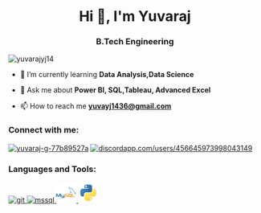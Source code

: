 <h1 align="center">Hi 👋, I'm Yuvaraj</h1>
<h3 align="center">B.Tech Engineering</h3>

<p align="left"> <img src="https://komarev.com/ghpvc/?username=yuvarajyj14&label=Profile%20views&color=0e75b6&style=flat" alt="yuvarajyj14" /> </p>

- 🌱 I’m currently learning **Data Analysis,Data Science**

- 💬 Ask me about **Power BI, SQL,Tableau, Advanced Excel**

- 📫 How to reach me **yuvayj1436@gmail.com**

<h3 align="left">Connect with me:</h3>
<p align="left">
<a href="https://linkedin.com/in/yuvaraj-g-77b89527a" target="blank"><img align="center" src="https://raw.githubusercontent.com/rahuldkjain/github-profile-readme-generator/master/src/images/icons/Social/linked-in-alt.svg" alt="yuvaraj-g-77b89527a" height="30" width="40" /></a>
<a href="https://discord.gg/discordapp.com/users/456645973998043149" target="blank"><img align="center" src="https://raw.githubusercontent.com/rahuldkjain/github-profile-readme-generator/master/src/images/icons/Social/discord.svg" alt="discordapp.com/users/456645973998043149" height="30" width="40" /></a>
</p>

<h3 align="left">Languages and Tools:</h3>
<p align="left"> <a href="https://git-scm.com/" target="_blank" rel="noreferrer"> <img src="https://www.vectorlogo.zone/logos/git-scm/git-scm-icon.svg" alt="git" width="40" height="40"/> </a> <a href="https://www.microsoft.com/en-us/sql-server" target="_blank" rel="noreferrer"> <img src="https://www.svgrepo.com/show/303229/microsoft-sql-server-logo.svg" alt="mssql" width="40" height="40"/> </a> <a href="https://www.mysql.com/" target="_blank" rel="noreferrer"> <img src="https://raw.githubusercontent.com/devicons/devicon/master/icons/mysql/mysql-original-wordmark.svg" alt="mysql" width="40" height="40"/> </a> <a href="https://www.python.org" target="_blank" rel="noreferrer"> <img src="https://raw.githubusercontent.com/devicons/devicon/master/icons/python/python-original.svg" alt="python" width="40" height="40"/> </a> </p>
